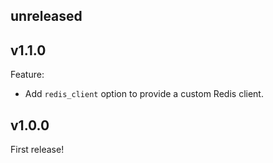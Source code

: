 unreleased
----------

v1.1.0
------

Feature:
- Add `redis_client` option to provide a custom Redis client.

v1.0.0
------

First release!
